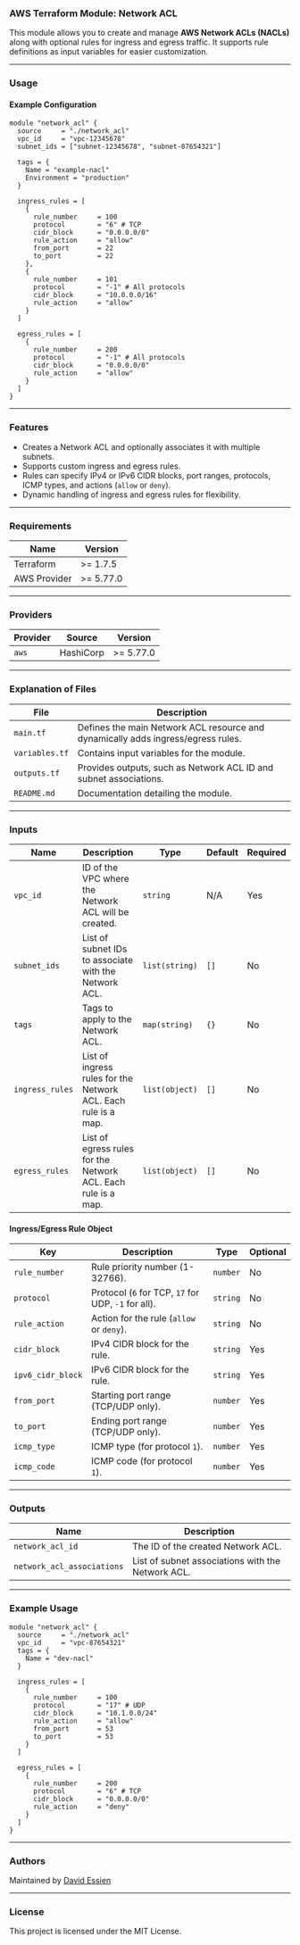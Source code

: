 ### AWS Terraform Module: Network ACL

This module allows you to create and manage **AWS Network ACLs (NACLs)** along with optional rules for ingress and egress traffic. It supports rule definitions as input variables for easier customization.

---

### **Usage**

#### Example Configuration

```hcl
module "network_acl" {
  source     = "./network_acl"
  vpc_id     = "vpc-12345678"
  subnet_ids = ["subnet-12345678", "subnet-87654321"]

  tags = {
    Name = "example-nacl"
    Environment = "production"
  }

  ingress_rules = [
    {
      rule_number     = 100
      protocol        = "6" # TCP
      cidr_block      = "0.0.0.0/0"
      rule_action     = "allow"
      from_port       = 22
      to_port         = 22
    },
    {
      rule_number     = 101
      protocol        = "-1" # All protocols
      cidr_block      = "10.0.0.0/16"
      rule_action     = "allow"
    }
  ]

  egress_rules = [
    {
      rule_number     = 200
      protocol        = "-1" # All protocols
      cidr_block      = "0.0.0.0/0"
      rule_action     = "allow"
    }
  ]
}
```

---

### **Features**

- Creates a Network ACL and optionally associates it with multiple subnets.
- Supports custom ingress and egress rules.
- Rules can specify IPv4 or IPv6 CIDR blocks, port ranges, protocols, ICMP types, and actions (`allow` or `deny`).
- Dynamic handling of ingress and egress rules for flexibility.

---

### Requirements

| Name         | Version   |
| ------------ | --------- |
| Terraform    | >= 1.7.5  |
| AWS Provider | >= 5.77.0 |

---

### Providers

| Provider | Source    | Version   |
| -------- | --------- | --------- |
| `aws`    | HashiCorp | >= 5.77.0 |

---

### **Explanation of Files**

| **File**       | **Description**                                                                  |
| -------------- | -------------------------------------------------------------------------------- |
| `main.tf`      | Defines the main Network ACL resource and dynamically adds ingress/egress rules. |
| `variables.tf` | Contains input variables for the module.                                         |
| `outputs.tf`   | Provides outputs, such as Network ACL ID and subnet associations.                |
| `README.md`    | Documentation detailing the module.                                              |

---

### **Inputs**

| **Name**        | **Description**                                                | **Type**       | **Default** | **Required** |
| --------------- | -------------------------------------------------------------- | -------------- | ----------- | ------------ |
| `vpc_id`        | ID of the VPC where the Network ACL will be created.           | `string`       | N/A         | Yes          |
| `subnet_ids`    | List of subnet IDs to associate with the Network ACL.          | `list(string)` | `[]`        | No           |
| `tags`          | Tags to apply to the Network ACL.                              | `map(string)`  | `{}`        | No           |
| `ingress_rules` | List of ingress rules for the Network ACL. Each rule is a map. | `list(object)` | `[]`        | No           |
| `egress_rules`  | List of egress rules for the Network ACL. Each rule is a map.  | `list(object)` | `[]`        | No           |

#### **Ingress/Egress Rule Object**

| **Key**           | **Description**                                     | **Type** | **Optional** |
| ----------------- | --------------------------------------------------- | -------- | ------------ |
| `rule_number`     | Rule priority number (1-32766).                     | `number` | No           |
| `protocol`        | Protocol (`6` for TCP, `17` for UDP, `-1` for all). | `string` | No           |
| `rule_action`     | Action for the rule (`allow` or `deny`).            | `string` | No           |
| `cidr_block`      | IPv4 CIDR block for the rule.                       | `string` | Yes          |
| `ipv6_cidr_block` | IPv6 CIDR block for the rule.                       | `string` | Yes          |
| `from_port`       | Starting port range (TCP/UDP only).                 | `number` | Yes          |
| `to_port`         | Ending port range (TCP/UDP only).                   | `number` | Yes          |
| `icmp_type`       | ICMP type (for protocol `1`).                       | `number` | Yes          |
| `icmp_code`       | ICMP code (for protocol `1`).                       | `number` | Yes          |

---

### **Outputs**

| **Name**                   | **Description**                                   |
| -------------------------- | ------------------------------------------------- |
| `network_acl_id`           | The ID of the created Network ACL.                |
| `network_acl_associations` | List of subnet associations with the Network ACL. |

---

### **Example Usage**

```hcl
module "network_acl" {
  source     = "./network_acl"
  vpc_id     = "vpc-87654321"
  tags = {
    Name = "dev-nacl"
  }

  ingress_rules = [
    {
      rule_number     = 100
      protocol        = "17" # UDP
      cidr_block      = "10.1.0.0/24"
      rule_action     = "allow"
      from_port       = 53
      to_port         = 53
    }
  ]

  egress_rules = [
    {
      rule_number     = 200
      protocol        = "6" # TCP
      cidr_block      = "0.0.0.0/0"
      rule_action     = "deny"
    }
  ]
}
```

---

### **Authors**

Maintained by [David Essien](https://davidessien.com)

---

### **License**

This project is licensed under the MIT License.
